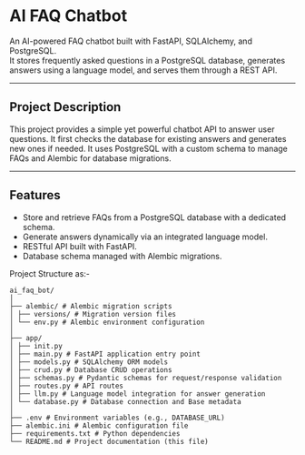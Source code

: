 # AI FAQ Chatbot

An AI-powered FAQ chatbot built with FastAPI, SQLAlchemy, and PostgreSQL.  
It stores frequently asked questions in a PostgreSQL database, generates answers using a language model, and serves them through a REST API.

---

## Project Description

This project provides a simple yet powerful chatbot API to answer user questions. It first checks the database for existing answers and generates new ones if needed. It uses PostgreSQL with a custom schema to manage FAQs and Alembic for database migrations.

---

## Features

- Store and retrieve FAQs from a PostgreSQL database with a dedicated schema.
- Generate answers dynamically via an integrated language model.
- RESTful API built with FastAPI.
- Database schema managed with Alembic migrations.

Project Structure as:-

```
ai_faq_bot/
│
├── alembic/ # Alembic migration scripts
│ ├── versions/ # Migration version files
│ └── env.py # Alembic environment configuration
│
├── app/
│ ├── init.py
│ ├── main.py # FastAPI application entry point
│ ├── models.py # SQLAlchemy ORM models
│ ├── crud.py # Database CRUD operations
│ ├── schemas.py # Pydantic schemas for request/response validation
│ ├── routes.py # API routes
│ ├── llm.py # Language model integration for answer generation
│ └── database.py # Database connection and Base metadata
│
├── .env # Environment variables (e.g., DATABASE_URL)
├── alembic.ini # Alembic configuration file
├── requirements.txt # Python dependencies
└── README.md # Project documentation (this file)

```



